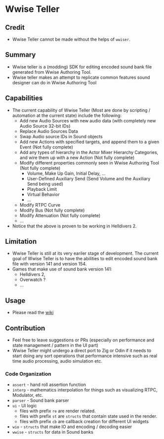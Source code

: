 # Wwise Teller

## Credit

- Wwise Teller cannot be made without the helps of `wwiser`.

## Summary

- Wwise teller is a (modding) SDK for editing encoded sound bank file generated 
from Wwise Authoring Tool. 
- Wwise teller makes an attempt to replicate common features sound designer can 
do in Wwise Authoring Tool

## Capabilities

- The current capability of Wwise Teller (Most are done by scripting / automation at the current state) include the following:
    - Add new Audio Sources with new audio data (with completely new Audio Source 32-bit IDs)
    - Replace Audio Sources Data
    - Swap Audio source IDs in Sound objects
    - Add new Actions with specified targets, and append them to a given Event (Not fully complete)
    - Add any types of hierarchy in the Actor Mixer Hierarchy Categories, and wire them up with a
    new Action (Not fully complete)
    - Modify different properties commonly seen in Wwise Authoring Tool (Not fully complete)
        - Volume, Make Up Gain, Initial Delay, ...
        - User-Defined Auxiliary Send (Send Volume and the Auxiliary Send being used)
        - Playback Limit
        - Virtual Behavior
        - ...
    - Modify RTPC Curve
    - Modify Bus (Not fully complete)
    - Modify Attenuation (Not fully complete)
    - ...
- Notice that the above is proven to be working in Helldivers 2.

## Limitation

- Wwise Teller is still at its very eariler stage of development. The current 
goal of Wwise Teller is to have the abilities to edit encoded sound bank file 
with version 141 and version 154.
- Games that make use of sound bank version 141:
  - Helldivers 2,
  - Overwatch ?
  - ...

## Usage

- Please read the [wiki](https://github.com/Dekr0/wwise-teller/wiki)

## Contribution

- Feel free to leave suggestions or PRs (especially on performance and state 
management / pattern in the UI part)
- Wwise Teller might undergo a direct port to Zig or Odin if it needs to start 
doing any sort operations that performance intensive such as real time audio 
processing, audio simulation etc.

### Code Organization

- `assert` - hand roll assertion function
- `interp` - mathematics interpolation for things such as visualizing RTPC, 
Modulator, etc.
- `parser` - Sound bank parser
- `ui` - UI logic
    - files with prefix `re` are render related.
    - files with prefix `st` are `structs` that contain state used in the render.
    - files with prefix `cb` are callback creation for different UI widgets
- `wio` - `structs` that make IO and encoding / decoding easier
- `wwise` - `structs` for data in Sound banks
